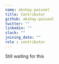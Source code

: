```yaml
---
name: akshay-paisool
title: Contributor
github: akshay-paisool
twitter: ""
linkedin: ""
slack: ""
joining_date: ""
role : contributor
---
```


Still waiting for this

